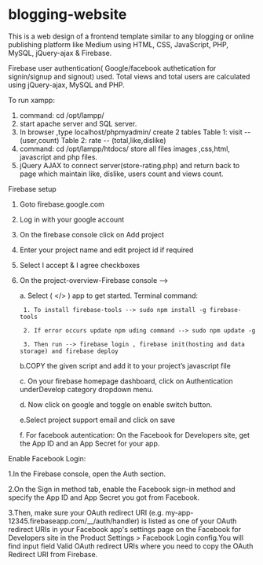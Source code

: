 # blogging-website

This is a web design of a frontend template similar to any blogging or online publishing platform like Medium using HTML, CSS, JavaScript, PHP, MySQL, jQuery-ajax & Firebase.

Firebase user authentication( Google/facebook authetication for signin/signup and signout) used.
Total views and total users are calculated using jQuery-ajax, MySQL and PHP.

To run xampp:
  1. command: cd /opt/lampp/
  2. start apache server and SQL server.
  3. In browser ,type localhost/phpmyadmin/ create 2 tables
        Table 1: visit -- (user,count)
        Table 2: rate -- (total,like,dislike)
  4. command: cd /opt/lampp/htdocs/   store all files images ,css,html, javascript and php files.
  5. jQuery AJAX to connect server(store-rating.php) and return back to page which maintain like, dislike, users count and views count.
  
Firebase setup
1. Goto firebase.google.com
2. Log in with your google account
3. On the firebase console click on Add project
4. Enter your project name and edit project id if required
5. Select I accept & I agree checkboxes
6. On the project-overview-Firebase console -->

    a. Select  ​( </> )​ app to get started.
    Terminal command:

        1. To install firebase-tools --> sudo npm install -g firebase-tools
         
        2. If error occurs update npm uding command --> sudo npm update -g

        3. Then run --> firebase login , firebase init(hosting and data storage) and firebase deploy
   
    b.COPY the given script and add it to your ​project’s javascript file
    
    c. On your firebase homepage dashboard, click on ​Authentication​ underDevelop category dropdown menu.
    
    d. Now click on google and toggle on enable switch button.
    
    e.Select project support email and click on save
    
    f. For facebook autentication:
      On the Facebook for Developers site, get the App ID and an App Secret for your app.

Enable Facebook Login:

1.In the Firebase console, open the Auth section.

2.On the Sign in method tab, enable the Facebook sign-in method and specify the App ID and App Secret you got from Facebook.

3.Then, make sure your OAuth redirect URI (e.g. my-app-12345.firebaseapp.com/__/auth/handler) is listed as one of your OAuth redirect URIs in your Facebook app's settings page on the Facebook for Developers site in the Product Settings > Facebook Login config.You will find input field Valid OAuth redirect URIs where you need to copy the OAuth Redirect URI from Firebase.



